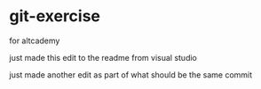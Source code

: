 # git-exercise
for altcademy

just made this edit to the readme from visual studio

just made another edit  as part of what should be the same commit